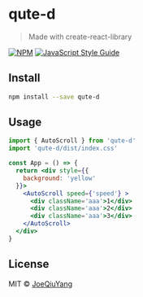 # qute-d

> Made with create-react-library

[![NPM](https://img.shields.io/npm/v/qute-d.svg)](https://www.npmjs.com/package/qute-d) [![JavaScript Style Guide](https://img.shields.io/badge/code_style-standard-brightgreen.svg)](https://standardjs.com)

## Install

```bash
npm install --save qute-d
```

## Usage

```jsx
import { AutoScroll } from 'qute-d'
import 'qute-d/dist/index.css'

const App = () => {
  return <div style={{
    background: 'yellow'
  }}>
    <AutoScroll speed={'speed'} >
      <div className='aaa'>1</div>
      <div className='aaa'>2</div>
      <div className='aaa'>3</div>
    </AutoScroll>
  </div>
}
```

## License

MIT © [JoeQiuYang](https://github.com/JoeQiuYang)
